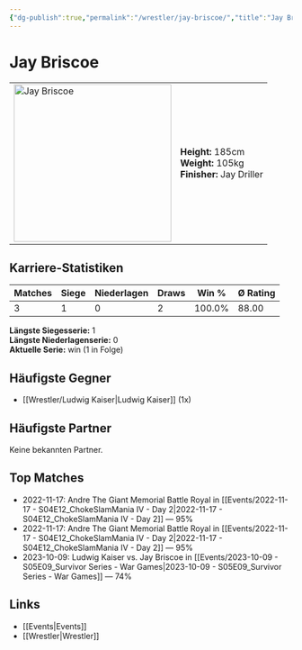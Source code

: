 ```yaml
---
{"dg-publish":true,"permalink":"/wrestler/jay-briscoe/","title":"Jay Briscoe","tags":["wrestler"],"noteIcon":""}
---
```



# Jay Briscoe

<table>
        <tr>
        <td><img src="https://github.com/CptSpaulding1980/choke-slam-wrestling/releases/download/images/Jay_Briscoe.png" width="280" alt="Jay Briscoe"></td>
        <td>
        <b>Height:</b> 185cm<br>
        <b>Weight:</b> 105kg<br>
        <b>Finisher:</b> Jay Driller<br>
        </td>
        </tr>
        </table>
        
## Karriere-Statistiken

| Matches | Siege | Niederlagen | Draws | Win % | Ø Rating |
|---------|-------|-------------|-------|-------|-----------|
| 3 | 1 | 0 | 2 | 100.0% | 88.00 |

**Längste Siegesserie:** 1<br>**Längste Niederlagenserie:** 0<br>**Aktuelle Serie:** win (1 in Folge)


## Häufigste Gegner
- [[Wrestler/Ludwig Kaiser\|Ludwig Kaiser]] (1x)

## Häufigste Partner
Keine bekannten Partner.

## Top Matches
- 2022-11-17: Andre The Giant Memorial Battle Royal in [[Events/2022-11-17 - S04E12_ChokeSlamMania IV - Day 2\|2022-11-17 - S04E12_ChokeSlamMania IV - Day 2]] — 95%
- 2022-11-17: Andre The Giant Memorial Battle Royal in [[Events/2022-11-17 - S04E12_ChokeSlamMania IV - Day 2\|2022-11-17 - S04E12_ChokeSlamMania IV - Day 2]] — 95%
- 2023-10-09: Ludwig Kaiser vs. Jay Briscoe in [[Events/2023-10-09 - S05E09_Survivor Series - War Games\|2023-10-09 - S05E09_Survivor Series - War Games]] — 74%

## Links
- [[Events\|Events]]
- [[Wrestler\|Wrestler]]

